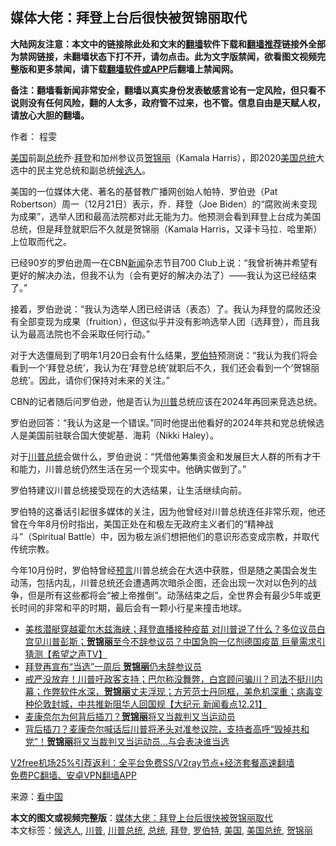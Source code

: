  <h2>媒体大佬：拜登上台后很快被贺锦丽取代</h2> <p class="notice"><b>大陆网友注意：本文中的链接除此处和文末的<a href="https://github.com/bannedbook/fanqiang" >翻墙</a>软件下载和<a href="https://github.com/killgcd/justmysocks/blob/master/README.md">翻墙推荐</a>链接外全部为禁网链接，未翻墙状态下打不开，请勿点击。此为文字版禁闻，欲看图文视频完整版和更多禁闻，请下载<a href="https://github.com/bannedbook/fanqiang">翻墙软件或APP</a>后翻墙上禁闻网。</p><p>备注：翻墙看新闻非常安全，翻墙以真实身份发表敏感言论有一定风险，但只看不说则没有任何风险，翻的人太多，政府管不过来，也不管。信息自由是天赋人权，请放心大胆的翻墙。</b></p>  <div class="entry"> <p>作者： 程雯</p> <p id="conimg"><a href="https://www.bannedbook.org/bnews/tag/%e7%be%8e%e5%9b%bd/" class="st_tag internal_tag" rel="tag" title="标签 美国 下的日志">美国</a>前副<a href="https://www.bannedbook.org/bnews/tag/%e6%80%bb%e7%bb%9f/" class="st_tag internal_tag" rel="tag" title="标签 总统 下的日志">总统</a>乔·<a href="https://www.bannedbook.org/bnews/tag/%e6%8b%9c%e7%99%bb/" class="st_tag internal_tag" rel="tag" title="标签 拜登 下的日志">拜登</a>和加州参议员<a href="https://www.bannedbook.org/bnews/tag/%E8%B4%BA%E9%94%A6%E4%B8%BD/" class="st_tag internal_tag" rel="tag" title="标签 贺锦丽 下的日志">贺锦丽</a>（Kamala Harris），即2020<a href="https://www.bannedbook.org/bnews/tag/%e7%be%8e%e5%9b%bd%e6%80%bb%e7%bb%9f/" class="st_tag internal_tag" rel="tag" title="标签 美国总统 下的日志">美国总统</a>大选中的民主党总统和副总统<a href="https://www.bannedbook.org/bnews/tag/%E5%80%99%E9%80%89%E4%BA%BA/" class="st_tag internal_tag" rel="tag" title="标签 候选人 下的日志">候选人</a>。</p> <p>美国的一位媒体大佬、著名的基督教广播网创始人帕特．罗伯逊（Pat Robertson）周一（12月21日）表示，乔．拜登（Joe Biden）的“腐败尚未变现为成果”，选举人团和最高法院都对此无能为力。他预测会看到拜登上台成为美国总统，但是拜登就职后不久就是贺锦丽（Kamala Harris，又译卡马拉．哈里斯）上位取而代之。</p> <p>已经90岁的罗伯逊周一在CBN<span class='wp_keywordlink_affiliate'><a href="https://www.bannedbook.org/" title="新闻">新闻</a></span>杂志节目700 Club上说：“我曾祈祷并希望有更好的解决办法，但我不认为（会有更好的解决办法了）——我认为这已经结束了。”</p>  <p>接着，罗伯逊说：“我认为选举人团已经讲话（表态）了。我认为拜登的腐败还没有全部变现为成果（fruition），但这似乎并没有影响选举人团（选拜登），而且我认为最高法院也不会采取任何行动。”</p> <p>对于大选僵局到了明年1月20日会有什么结果，<a href="https://www.bannedbook.org/bnews/tag/%e7%bd%97%e4%bc%af%e7%89%b9/" class="st_tag internal_tag" rel="tag" title="标签 罗伯特 下的日志">罗伯特</a>预测说：“我认为我们将会看到一个‘拜登总统’，我认为在‘拜登总统’就职后不久，我们还会看到一个‘贺锦丽总统’。因此，请你们保持对未来的关注。”</p> <p>CBN的记者随后问罗伯逊，他是否认为<a href="https://www.bannedbook.org/bnews/tag/%e5%b7%9d%e6%99%ae/" class="st_tag internal_tag" rel="tag" title="标签 川普 下的日志">川普</a>总统应该在2024年再回来竞选总统。</p> <p>罗伯逊回答：“我认为这是一个错误。”同时他提出他看好的2024年共和党总统候选人是美国前驻联合国大使妮基．海莉（Nikki Haley）。</p>  <p>对于<a href="https://www.bannedbook.org/bnews/tag/%E5%B7%9D%E6%99%AE%E6%80%BB%E7%BB%9F/" class="st_tag internal_tag" rel="tag" title="标签 川普总统 下的日志">川普总统</a>会做什么，罗伯逊说：“凭借他筹集资金和发展巨大人群的所有才干和能力，川普总统仍然生活在另一个现实中。他确实做到了。”</p> <p>罗伯特建议川普总统接受现在的大选结果，让生活继续向前。</p> <p>罗伯特的这番话引起很多媒体的关注，因为他曾经对川普总统连任非常乐观，他还曾在今年8月份时指出，美国正处在和极左无政府主义者们的“精神战斗”（Spiritual Battle）中，因为极左派们想把他们的意识形态变成宗教，并取代传统宗教。</p> <p>今年10月份时，罗伯特曾经<span class='wp_keywordlink'><a href="https://www.bannedbook.org/forum5/" title="预言玄学禁书下载" rel="nofollow">预言</a></span>川普总统会在大选中获胜，但是随之美国会发生动荡，包括内乱，川普总统还会遭遇两次暗杀企图，还会出现一次对以色列的战争，但是所有这些都将会“被上帝推倒”。动荡结束之后，全世界会有最少5年或更长时间的非常和平的时期，最后会有一颗小行星来撞击地球。</p>  <ul class='op-related-articles' title='相关阅读'> <li><a href='https://www.bannedbook.org/bnews/cbnews/20201223/1453063.html' target='_blank'>美核潜艇穿越霍尔木兹海峡；拜登直播接种疫苗  对川普说了什么？多位议员白宫见川普彭斯；<b>贺锦丽</b>至今不辞参议员？中国急购一亿剂德国疫苗 巨量需求引猜测【希望之声TV】</a></li> <li><a href='https://www.bannedbook.org/bnews/comments/20201222/1452621.html' target='_blank'>拜登再宣布“当选”一周后 <b>贺锦丽</b>仍未辞参议员</a></li> <li><a href='https://www.bannedbook.org/bnews/bannedvideo/20201222/1452620.html' target='_blank'>戒严没放弃！川普吁政客支持；巴尔称没舞弊，白宫顾问骗川？司法不挺川内幕；作弊软件水深，<b>贺锦丽</b>丈夫浮现；方芳范士丹同框，美危机深重；病毒变种伦敦封城，中共推新阻华人回国规【大纪元 新闻看点12.21】</a></li> <li><a href='https://www.bannedbook.org/bnews/cbnews/20201219/1450872.html' target='_blank'>麦康奈尔为何背后插刀？<b>贺锦丽</b>将又当裁判又当运动员</a></li> <li><a href='https://www.bannedbook.org/bnews/comments/20201217/1449534.html' target='_blank'>背后插刀？麦康奈尔喊话后川普将矛头对准参议院，支持者高呼“毁掉共和党”！<b>贺锦丽</b>将又当裁判又当运动员…与会表决谁当选</a></li> </ul> <p class="texttj"> <a href="https://github.com/bannedbook/fanqiang/wiki/V2ray%E6%9C%BA%E5%9C%BA" target="_blank">V2free机场25%引荐返利：全平台免费SS/V2ray节点+经济套餐高速翻墙</a><br/> <a href="https://github.com/bannedbook/fanqiang/wiki/%E7%A6%81%E9%97%BB%E7%BD%91%E5%AE%89%E5%8D%93%E7%BF%BB%E5%A2%99%E6%96%B0%E9%97%BBAPP" target="_blank">免费PC翻墙、安卓VPN翻墙APP</a></p><p> 来源：<span class='wp_keywordlink_affiliate'><a href="https://www.secretchina.com/" title="看中国" target="_blank">看中国</a></span> </p><a name='sharetosocial'></a>       <div><b>本文的图文或视频完整版</b>：<a href='https://www.bannedbook.org/bnews/cnnews/20201223/1453170.html'>媒体大佬：拜登上台后很快被贺锦丽取代</a></div>  </div><!--END ENTRY--> <div class="postfooter"> <div>本文标签：<a href="https://www.bannedbook.org/bnews/tag/%E5%80%99%E9%80%89%E4%BA%BA/" rel="tag">候选人</a>, <a href="https://www.bannedbook.org/bnews/tag/%e5%b7%9d%e6%99%ae/" rel="tag">川普</a>, <a href="https://www.bannedbook.org/bnews/tag/%E5%B7%9D%E6%99%AE%E6%80%BB%E7%BB%9F/" rel="tag">川普总统</a>, <a href="https://www.bannedbook.org/bnews/tag/%e6%80%bb%e7%bb%9f/" rel="tag">总统</a>, <a href="https://www.bannedbook.org/bnews/tag/%e6%8b%9c%e7%99%bb/" rel="tag">拜登</a>, <a href="https://www.bannedbook.org/bnews/tag/%e7%bd%97%e4%bc%af%e7%89%b9/" rel="tag">罗伯特</a>, <a href="https://www.bannedbook.org/bnews/tag/%e7%be%8e%e5%9b%bd/" rel="tag">美国</a>, <a href="https://www.bannedbook.org/bnews/tag/%e7%be%8e%e5%9b%bd%e6%80%bb%e7%bb%9f/" rel="tag">美国总统</a>, <a href="https://www.bannedbook.org/bnews/tag/%E8%B4%BA%E9%94%A6%E4%B8%BD/" rel="tag">贺锦丽</a></div>  </div><!--END POSTFOOTER--> 